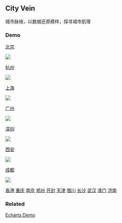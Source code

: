 ## City Vein

城市脉络，以数据还原模样，探寻城市肌理

### Demo

[北京](https://96486d9b.github.io/city-vein/html/beijing.html)

![](./gif/beijing.gif)

[杭州](https://96486d9b.github.io/city-vein/html/hangzhou.html) 

![](./gif/hangzhou.gif)

[上海](https://96486d9b.github.io/city-vein/html/shanghai.html)

![](./gif/shanghai.gif)

[广州](https://96486d9b.github.io/city-vein/html/guangzhou.html)

![](./gif/guangzhou.gif)

[深圳](https://96486d9b.github.io/city-vein/html/shenzhen.html)

![](./gif/shenzhen.gif)

[西安](https://96486d9b.github.io/city-vein/html/xian.html)

![](./gif/xian.gif)

[成都](https://96486d9b.github.io/city-vein/html/chengdu.html)

![](./gif/chengdu.gif)

[香港](https://96486d9b.github.io/city-vein/html/hongkong.html)
[重庆](https://96486d9b.github.io/city-vein/html/chongqing.html)
[南京](https://96486d9b.github.io/city-vein/html/nanjing.html)
[郑州](https://96486d9b.github.io/city-vein/html/zhengzhou.html)
[开封](https://96486d9b.github.io/city-vein/html/kaifeng.html)
[天津](https://96486d9b.github.io/city-vein/html/tianjin.html)
[银川](https://96486d9b.github.io/city-vein/html/yinchuan.html)
[长沙](https://96486d9b.github.io/city-vein/html/changsha.html)
[武汉](https://96486d9b.github.io/city-vein/html/wuhan.html)
[澳门](https://96486d9b.github.io/city-vein/html/aomen.html)
[济南](https://96486d9b.github.io/city-vein/html/jinan.html)

### Related
[Echarts Demo](https://gallery.echartsjs.com/editor.html?c=bmap-bus)